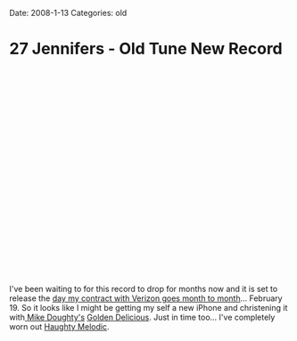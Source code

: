 Date: 2008-1-13
Categories: old

# 27 Jennifers - Old Tune New Record

<object width="425" height="373"><param name="movie" value="http://www.youtube.com/v/1nN_5kkYR6k&rel=1&border=1"></param><param name="wmode" value="transparent"></param><embed src="http://www.youtube.com/v/1nN_5kkYR6k&rel=1&border=1" type="application/x-shockwave-flash" wmode="transparent" width="425" height="373"></embed></object>

I've been waiting to for this record to drop for months now and it is set to release the <a href="http://mturro.bluepear.org/tag/mobile/">day my contract with Verizon goes month to month</a>... February 19.  So it looks like I might be getting my self a new iPhone  and christening it with<a href="http://www.mikedoughty.com/"> Mike Doughty's</a> <a href="http://www.jambase.com/Articles/Story.aspx?storyID=11925">Golden Delicious</a>. Just in time too... I've completely worn out <a href="http://mikedoughty.shop.musictoday.com/Product.aspx?cp=192_2340&amp;pc=DOCD06">Haughty Melodic</a>.
